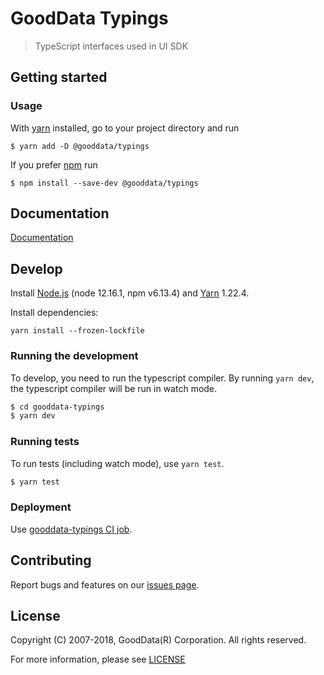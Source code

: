 # GoodData Typings
> TypeScript interfaces used in UI SDK

## Getting started

### Usage

With [yarn](https://yarnpkg.com) installed, go to your project directory and run
```
$ yarn add -D @gooddata/typings
```

If you prefer [npm](npmjs.com) run
```
$ npm install --save-dev @gooddata/typings
```

## Documentation
[Documentation](https://sdk.gooddata.com/gooddata-ui/)

## Develop

Install [Node.js](http://nodejs.org) (node 12.16.1, npm v6.13.4) and [Yarn](https://classic.yarnpkg.com) 1.22.4.

Install dependencies:
```
yarn install --frozen-lockfile
```

### Running the development

To develop, you need to run the typescript compiler. By running `yarn dev`, the typescript compiler will be run in watch mode.
```sh
$ cd gooddata-typings
$ yarn dev
```

### Running tests

To run tests (including watch mode), use `yarn test`.
```sh
$ yarn test
```

### Deployment

Use [gooddata-typings CI job](https://checklist.intgdc.com/job/client-libs/job/gooddata-typings-release/).

## Contributing
Report bugs and features on our [issues page](https://github.com/gooddata/gooddata-typings/issues).

## License
Copyright (C) 2007-2018, GoodData(R) Corporation. All rights reserved.

For more information, please see [LICENSE](https://github.com/gooddata/gooddata-typings/blob/master/LICENSE)
